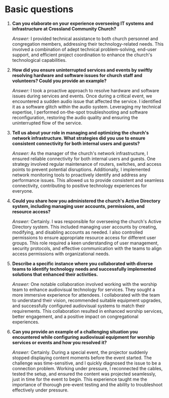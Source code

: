 # Basic questions
1. **Can you elaborate on your experience overseeing IT systems and infrastructure at Crossland Community Church?**
    
    _Answer:_  I provided technical assistance to both church personnel and congregation members, addressing their technology-related needs. This involved a combination of adept technical problem-solving, end-user support, and efficient project coordination to enhance the church's technological capabilities.
    
2. **How did you ensure uninterrupted services and events by swiftly resolving hardware and software issues for church staff and volunteers? Could you provide an example?**
    
    _Answer:_ I took a proactive approach to resolve hardware and software issues during services and events. Once during a critical event, we encountered a sudden audio issue that affected the  service. I identified it as a software glitch within the audio system. Leveraging my technical expertise, I performed on-the-spot troubleshooting and software reconfiguration, restoring the audio quality and ensuring the uninterrupted flow of the service.
    
3. **Tell us about your role in managing and optimizing the church's network infrastructure. What strategies did you use to ensure consistent connectivity for both internal users and guests?**
    
    _Answer:_ As the manager of the church's network infrastructure, I ensured reliable connectivity for both internal users and guests. One strategy involved regular maintenance of routers, switches, and access points to prevent potential disruptions. Additionally, I implemented network monitoring tools to proactively identify and address any performance issues. This allowed us to provide consistent and seamless connectivity, contributing to positive technology experiences for everyone.
    
4. **Could you share how you administered the church's Active Directory system, including managing user accounts, permissions, and resource access?**
    
    _Answer:_ Certainly. I was responsible for overseeing the church's Active Directory system. This included managing user accounts by creating, modifying, and disabling accounts as needed. I also controlled permissions to ensure appropriate resource access for different user groups. This role required a keen understanding of user management, security protocols, and effective communication with the teams to align access permissions with organizational needs.
    
5. **Describe a specific instance where you collaborated with diverse teams to identify technology needs and successfully implemented solutions that enhanced their activities.**
    
    _Answer:_ One notable collaboration involved working with the worship team to enhance audiovisual technology for services. They sought a more immersive experience for attendees. I collaborated with the team to understand their vision, recommended suitable equipment upgrades, and successfully configured audiovisual systems to match their requirements. This collaboration resulted in enhanced worship services, better engagement, and a positive impact on congregational experiences.
    
6. **Can you provide an example of a challenging situation you encountered while configuring audiovisual equipment for worship services or events and how you resolved it?**
    
    _Answer:_ Certainly. During a special event, the projector suddenly stopped displaying content moments before the event started. The challenge was time-sensitive, and I quickly diagnosed the issue to be a connection problem. Working under pressure, I reconnected the cables, tested the setup, and ensured the content was projected seamlessly, just in time for the event to begin. This experience taught me the importance of thorough pre-event testing and the ability to troubleshoot effectively under pressure.